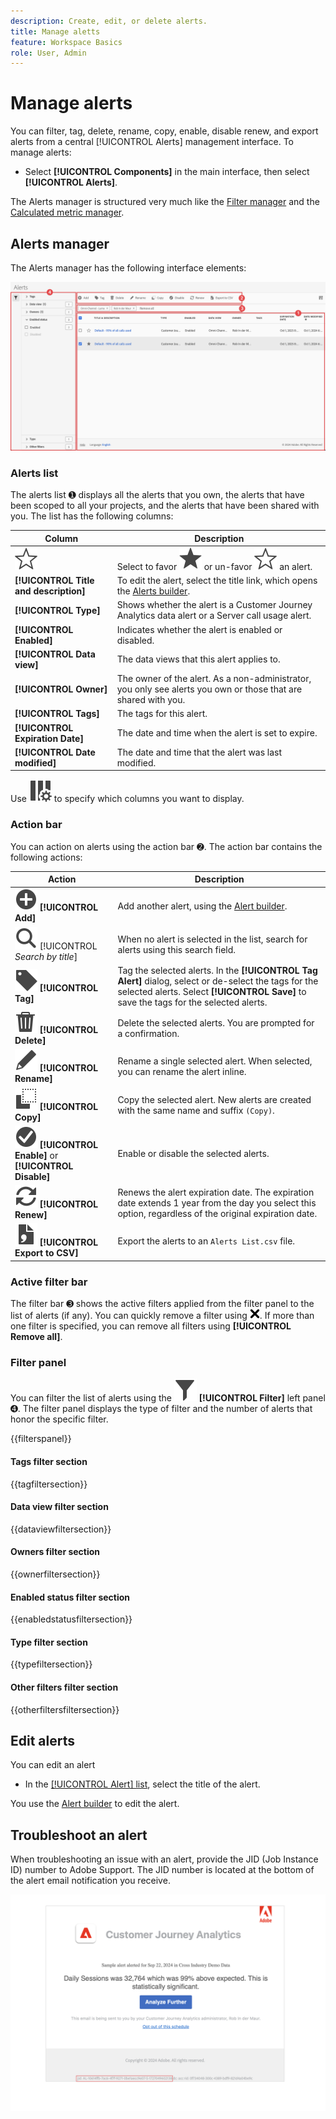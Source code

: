 ```yaml
---
description: Create, edit, or delete alerts.
title: Manage aletts
feature: Workspace Basics
role: User, Admin
---
```

# Manage alerts


You can filter, tag, delete, rename, copy, enable, disable renew, and export alerts from a central [!UICONTROL Alerts] management interface. To manage alerts:

* Select **[!UICONTROL Components]** in the main interface, then select **[!UICONTROL Alerts]**.

The Alerts manager is structured very much like the [Filter manager](/help/components/filters/manage-filters.md) and the [Calculated metric manager](/help/components/calc-metrics/cm-workflow/cm-manager.md).


## Alerts manager

The Alerts manager has the following interface elements:

![Filters interface](assets/alerts-manager.png)

### Alerts list

The alerts list ➊ displays all the alerts that you own, the alerts that have been scoped to all your projects, and the alerts that have been shared with you. The list has the following columns:

| Column | Description |
|---|---|
| ![StarOutline](/help/assets/icons/StarOutline.svg)  | Select to favor ![Star](/help/assets/icons/Star.svg) or un-favor ![StarOutline](/help/assets/icons/StarOutline.svg) an alert. |
| **[!UICONTROL Title and description]** | To edit the alert, select the title link, which opens the [Alerts builder](alert-builder.md#alert-builder).|
| **[!UICONTROL Type]** | Shows whether the  alert is a Customer Journey Analytics data alert or a Server call usage alert. | 
| **[!UICONTROL Enabled]** | Indicates whether the alert is enabled or disabled. | 
| **[!UICONTROL Data view]** | The data views that this alert applies to.  | 
| **[!UICONTROL Owner]** | The owner of the alert. As a non-administrator, you only see alerts you own or those that are shared with you. |
| **[!UICONTROL Tags]** | The tags for this alert. |
| **[!UICONTROL Expiration Date]** | The date and time when the alert is set to expire. | 
| **[!UICONTROL Date modified]** | The date and time that the alert was last modified. |

<!-- When "Last used" column is added, add this information as the description: Shows the date when the alert was last used. <p>This information can help you determine whether a component is valuable to users in your organization, where it is used, and if it needs to be deleted or modified.</p><p>Consider the following when viewing this column:</p><ul><li>This information does not include usage from the API, Report Builder, or Data Warehouse.</li><li>For some components, this column might not contain data if the component was last used prior to September 2023.</li></ul> -->

Use ![ColumnSetting](/help/assets/icons/ColumnSetting.svg) to specify which columns you want to display.

### Action bar

You can action on alerts using the action bar ➋. The action bar contains the following actions:

| Action | Description |
|---|---|
| ![AddCircle](/help/assets/icons/AddCircle.svg) **[!UICONTROL Add]** | Add another alert, using the [Alert builder](alert-builder#alert-builder). |
| ![Search](/help/assets/icons/Search.svg) [!UICONTROL *Search by title*] | When no alert is selected in the list, search for alerts using this search field. |
| ![Label](/help/assets/icons/Label.svg) **[!UICONTROL Tag]** | Tag the selected alerts. In the **[!UICONTROL Tag Alert]** dialog, select or de-select the tags for the selected alerts. Select **[!UICONTROL Save]** to save the tags for the selected alerts.|
| ![Delete](/help/assets/icons/Delete.svg) **[!UICONTROL Delete]** | Delete the selected alerts. You are prompted for a confirmation. |
| ![Edit](/help/assets/icons/Edit.svg) **[!UICONTROL Rename]** | Rename a single selected alert. When selected, you can rename the alert inline. |
| ![Copy](/help/assets/icons/Copy.svg)  **[!UICONTROL Copy]** | Copy the selected alert. New alerts are created with the same name and suffix `(Copy)`. | 
| ![CheckmarkCircle](/help/assets/icons/CheckmarkCircle.svg) **[!UICONTROL Enable]** or **[!UICONTROL Disable]** | Enable or disable the selected alerts. |
|![Refresh](/help/assets/icons/Refresh.svg) **[!UICONTROL Renew]** | Renews the alert expiration date. The  expiration date extends 1 year from the day you select this option, regardless of the original expiration date. |
| ![FileCSV](/help/assets/icons/FileCSV.svg) **[!UICONTROL Export to CSV]** | Export the alerts to an `Alerts List.csv` file. |


### Active filter bar

The filter bar ➌ shows the active filters applied from the filter panel to the list of alerts (if any). You can quickly remove a filter using ![CrossSize75](/help/assets/icons/CrossSize75.svg). If more than one filter is specified, you can remove all filters using **[!UICONTROL Remove all]**.


### Filter panel

You can filter the list of alerts using the ![Filter](/help/assets/icons/Filter.svg) **[!UICONTROL Filter]** left panel ➍. The filter panel displays the type of filter and the number of alerts that honor the specific filter.

{{filterspanel}}


#### Tags filter section

{{tagfiltersection}}


#### Data view filter section

{{dataviewfiltersection}}


#### Owners filter section

{{ownerfiltersection}}


#### Enabled status filter section

{{enabledstatusfiltersection}}


#### Type filter section

{{typefiltersection}}


#### Other filters filter section

{{otherfiltersfiltersection}}



## Edit alerts

You can edit an alert

* In the [[!UICONTROL Alert] list](#alerts-list), select the title of the alert.

You use the [Alert builder](alert-builder#alert-builder) to edit the alert.

## Troubleshoot an alert

When troubleshooting an issue with an alert, provide the JID (Job Instance ID) number to Adobe Support. The JID number is located at the bottom of the alert email notification you receive.

![Alert email](assets/alerts-email.PNG)
